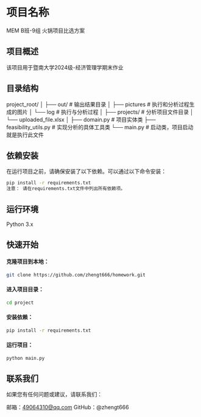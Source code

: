 # 项目名称
MEM B班-9组 火锅项目比选方案

## 项目概述
该项目用于暨南大学2024级-经济管理学期末作业

## 目录结构
project_root/
│
├── out/                  # 输出结果目录
│   ├── pictures          # 执行和分析过程生成的图片
│   └── log               # 执行与分析过程
│
├── projects/             # 分析项目文件目录
│   └── uploaded_file.xlsx
│
├── domain.py             # 项目实体类
├── feasibility_utils.py  # 实现分析的具体工具类
└── main.py               # 启动类，项目启动就是执行此文件


## 依赖安装
在运行项目之前，请确保安装了以下依赖。可以通过以下命令安装：

```bash
pip install -r requirements.txt
注意： 请在requirements.txt文件中列出所有依赖项。
```

## 运行环境
Python 3.x

## 快速开始
#### 克隆项目到本地：
```bash
git clone https://github.com/zhengt666/homework.git
```
#### 进入项目目录：
```bash
cd project
```
#### 安装依赖：
```bash
pip install -r requirements.txt
```
#### 运行项目：
```bash
python main.py
```

## 联系我们
如果您有任何问题或建议，请联系我们：

邮箱：49064310@qq.com
GitHub：@zhengt666